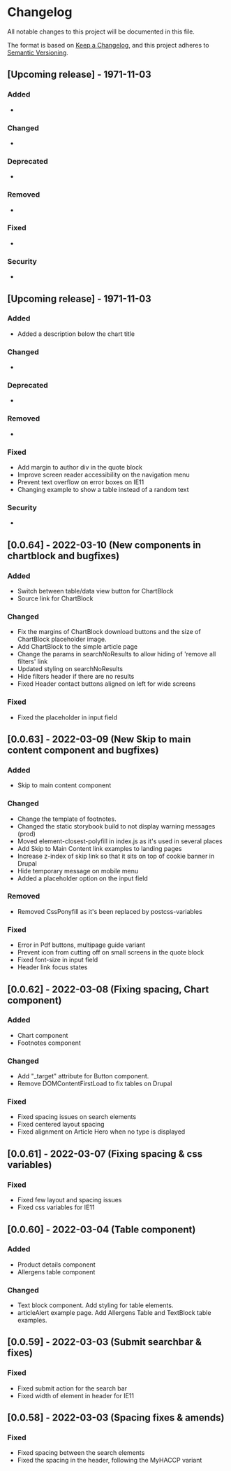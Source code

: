 # Changelog

All notable changes to this project will be documented in this file.

The format is based on [Keep a Changelog](https://keepachangelog.com/en/1.0.0/),
and this project adheres to [Semantic Versioning](https://semver.org/spec/v2.0.0.html).


## [Upcoming release] - 1971-11-03

### Added
-

### Changed
-

### Deprecated
- 

### Removed
- 

### Fixed
- 

### Security
- 

## [Upcoming release] - 1971-11-03

### Added
- Added a description below the chart title

### Changed
-

### Deprecated
- 

### Removed
- 

### Fixed
- Add margin to author div in the quote block
- Improve screen reader accessibility on the navigation menu
- Prevent text overflow on error boxes on IE11
- Changing example to show a table instead of a random text

### Security
- 


## [0.0.64] - 2022-03-10 (New components in chartblock and bugfixes)

### Added
- Switch between table/data view button for ChartBlock
- Source link for ChartBlock

### Changed
- Fix the margins of ChartBlock download buttons and the size of ChartBlock placeholder image.
- Add ChartBlock to the simple article page
- Change the params in searchNoResults to allow hiding of 'remove all filters' link
- Updated styling on searchNoResults
- Hide filters header if there are no results
- Fixed Header contact buttons aligned on left for wide screens

### Fixed
- Fixed the placeholder in input field


## [0.0.63] - 2022-03-09 (New Skip to main content component and bugfixes)

### Added
- Skip to main content component

### Changed
- Change the template of footnotes.
- Changed the static storybook build to not display warning messages (prod)
- Moved element-closest-polyfill in index.js as it's used in several places
- Add Skip to Main Content link examples to landing pages
- Increase z-index of skip link so that it sits on top of cookie banner in Drupal
- Hide temporary message on mobile menu
- Added a placeholder option on the input field

### Removed
- Removed CssPonyfill as it's been replaced by postcss-variables

### Fixed
- Error in Pdf buttons, multipage guide variant
- Prevent icon from cutting off on small screens in the quote block
- Fixed font-size in input field
- Header link focus states

## [0.0.62] - 2022-03-08 (Fixing spacing, Chart component)

### Added
- Chart component
- Footnotes component

### Changed
- Add "_target" attribute for Button component.
- Remove DOMContentFirstLoad to fix tables on Drupal

### Fixed
- Fixed spacing issues on search elements
- Fixed centered layout spacing
- Fixed alignment on Article Hero when no type is displayed


## [0.0.61] - 2022-03-07 (Fixing spacing & css variables)

### Fixed
- Fixed few layout and spacing issues
- Fixed css variables for IE11


## [0.0.60] - 2022-03-04 (Table component)

### Added
- Product details component
- Allergens table component

### Changed
- Text block component. Add styling for table elements.
- articleAlert example page. Add Allergens Table and TextBlock table examples.


## [0.0.59] - 2022-03-03 (Submit searchbar & fixes)

### Fixed
- Fixed submit action for the search bar
- Fixed width of element in header for IE11


## [0.0.58] - 2022-03-03 (Spacing fixes & amends)

### Fixed
- Fixed spacing between the search elements
- Fixed the spacing in the header, following the MyHACCP variant